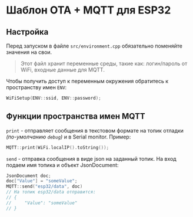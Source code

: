 # Шаблон OTA + MQTT для ESP32

## Настройка
Перед запуском в файле `src/environment.cpp` обязательно поменяйте значения на свои. 

> Этот файл хранит переменные среды, такие как: логин/пароль от WiFi, входные данные для MQTT.

Чтобы получить доступ к переменным окружения обратитесь к пространству имен `ENV`:
```cpp
WiFiSetup(ENV::ssid, ENV::password);
```

## Функции пространства имен MQTT
`print` - отправляет сообщения в текстовом формате на топик отладки *(по-умолчанию `debug`)* и в Serial monitor. Пример:
```cpp
MQTT::print(WiFi.localIP().toString());
```

`send` - отправка сообщения в виде json на заданный топик. На вход подаем имя топика и объект JsonDocument:
```cpp
JsonDocument doc;
doc["Value"] = "someValue";
MQTT::send("esp32/data", doc)
// На топик esp32/data отправится:
// {
//     "Value": "someValue"
// }
```